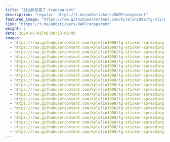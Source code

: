 ```yaml
---
title: "别当欧尼酱了-transparent"
description: "regular: https://t.me/addstickers/OWOTransparent"
featured_image: "https://raw.githubusercontent.com/kylelin1998/tg-sticker-spreading-worldwide-images/main/img/44f8e2ee-f905-4710-896c-677e0b94b7ba.jpg"
link: "https://t.me/addstickers/OWOTransparent"
weight: 3
date: 2024-05-01T08:08:13+08:00
images:
  - https://raw.githubusercontent.com/kylelin1998/tg-sticker-spreading-worldwide-images/main/img/44f8e2ee-f905-4710-896c-677e0b94b7ba.jpg
  - https://raw.githubusercontent.com/kylelin1998/tg-sticker-spreading-worldwide-images/main/img/9f2c68aa-c197-405e-8a00-e96490a91b7c.jpg
  - https://raw.githubusercontent.com/kylelin1998/tg-sticker-spreading-worldwide-images/main/img/cca16f54-2cc6-4c16-b88e-b9e7c5d6a686.jpg
  - https://raw.githubusercontent.com/kylelin1998/tg-sticker-spreading-worldwide-images/main/img/3c209a6b-c3bd-45d5-8aa4-ce676b6ea685.jpg
  - https://raw.githubusercontent.com/kylelin1998/tg-sticker-spreading-worldwide-images/main/img/336c57ca-8f95-43c8-b18b-ea2909cf8245.jpg
  - https://raw.githubusercontent.com/kylelin1998/tg-sticker-spreading-worldwide-images/main/img/f280f95f-f064-4350-be33-371ec96e1ce4.jpg
  - https://raw.githubusercontent.com/kylelin1998/tg-sticker-spreading-worldwide-images/main/img/761a55d7-f73f-4903-aa46-93bb1c2869c5.jpg
  - https://raw.githubusercontent.com/kylelin1998/tg-sticker-spreading-worldwide-images/main/img/9fbf229f-7131-4994-ab81-d078fe9e3b3f.jpg
  - https://raw.githubusercontent.com/kylelin1998/tg-sticker-spreading-worldwide-images/main/img/473fb5b3-39d8-4069-b783-176c6790b5b2.jpg
  - https://raw.githubusercontent.com/kylelin1998/tg-sticker-spreading-worldwide-images/main/img/91af66b0-c42d-4e93-858f-c49dd2787567.jpg
  - https://raw.githubusercontent.com/kylelin1998/tg-sticker-spreading-worldwide-images/main/img/fc8f15ed-f4c0-44cf-8f89-09c8fa781fd7.jpg
  - https://raw.githubusercontent.com/kylelin1998/tg-sticker-spreading-worldwide-images/main/img/53aac1f9-bcb2-4e4c-8b4d-8065f4c8ee0a.jpg
  - https://raw.githubusercontent.com/kylelin1998/tg-sticker-spreading-worldwide-images/main/img/c7d0b72e-a0ca-4540-99e7-0f39ab42af70.jpg
  - https://raw.githubusercontent.com/kylelin1998/tg-sticker-spreading-worldwide-images/main/img/69172f2f-d5fe-4584-bc98-f95203ad37e5.jpg
  - https://raw.githubusercontent.com/kylelin1998/tg-sticker-spreading-worldwide-images/main/img/fe562921-d916-4883-abe2-b4f1c19f5030.jpg
  - https://raw.githubusercontent.com/kylelin1998/tg-sticker-spreading-worldwide-images/main/img/24102603-7c9c-4310-a172-34ddd7c3bc33.jpg
  - https://raw.githubusercontent.com/kylelin1998/tg-sticker-spreading-worldwide-images/main/img/f17f8877-306f-433c-92ce-5f1f226d97ec.jpg
  - https://raw.githubusercontent.com/kylelin1998/tg-sticker-spreading-worldwide-images/main/img/2ba453ba-9f67-4296-9a98-4aec21d5f985.jpg
  - https://raw.githubusercontent.com/kylelin1998/tg-sticker-spreading-worldwide-images/main/img/8892ae6a-f32e-489e-aebf-895a3df6e7e8.jpg
  - https://raw.githubusercontent.com/kylelin1998/tg-sticker-spreading-worldwide-images/main/img/675b929a-1aa5-47b2-93f3-3ec21d8096ed.jpg
---
```

